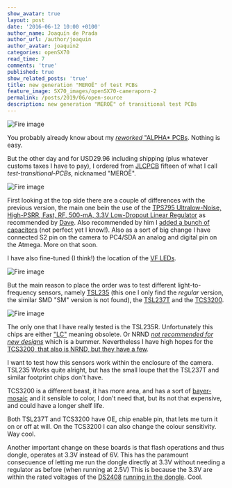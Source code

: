 ```yaml
---
show_avatar: true
layout: post
date: '2016-06-12 10:00 +0100'
author_name: Joaquín de Prada
author_url: /author/joaquin
author_avatar: joaquin2
categories: openSX70
read_time: 7
comments: 'true'
published: true
show_related_posts: 'true'
title: new generation "MEROË" of test PCBs
feature_image: SX70_images/openSX70-cameraporn-2
permalink: /posts/2019/06/open-source
description: new generation "MEROË" of transitional test PCBs
---
```

![Fire image]({{site.url}}/{{site.baseurl}}img/2019/06/2019-06-12-meroe-3.jpg)

You probably already know about my [*reworked* "ALPHA* PCBs](https://opensx70.com/posts/2019/04/sensor-follow-up). Nothing is easy.

But the other day and for USD29.96 including shipping (plus whatever customs taxes I have to pay), I ordered from [JLCPCB](https://jlcpcb.com/) fifteen of what I call *test-transitional-PCBs*, nicknamed "MEROË".

![Fire image]({{site.url}}/{{site.baseurl}}img/2019/06/2019-06-12-meroe-1.jpg)

First looking at the top side there are a couple of differences with the previous version, the main one bein the use of the [TPS795 Ultralow-Noise, High-PSRR, Fast, RF, 500-mA, 3.3V Low-Dropout Linear Regulator](http://www.ti.com/lit/ds/symlink/tps795.pdf)
as recommended by [Dave](https://www.instagram.com/davethewalker80/). Also recommended by him I [added a bunch of capacitors](https://www.avrfreaks.net/forum/decoupling-capacitor-vcc-pin) (not perfect yet I know!). 
Also as a sort of big change I have connected S2 pin on the camera to PC4/SDA an analog and digital pin on the Atmega. More on that soon.

I have also fine-tuned (I think!) the location of the [VF LEDs](https://opensx70.com/posts/2018/11/led-story).

![Fire image]({{site.url}}/{{site.baseurl}}img/2019/06/2019-06-12-meroe-4.jpg)

But the main reason to place the order was to test different light-to-frequency sensors, namely [TSL235](https://www.mouser.com/ds/2/588/TSL235R_DS000120_2-00-774002.pdf) (this one I only find the *regular* version, the similar SMD "SM" version is not found), 
the [TSL237T](https://datasheet.octopart.com/TSL237-T-Austriamicrosystems-datasheet-26368774.pdf) and the [TCS3200](https://ams.com/documents/20143/36005/TCS3200_DS000107_3-00.pdf/c53d702f-63aa-eda1-745f-d513aa4f535f).

![Fire image]({{site.url}}/{{site.baseurl}}img/2019/06/2019-06-12-meroe-2.jpg)

The only one that I have really tested is the TSL235R. Unfortunately this chips are either ["LC"](https://www.mouser.es/ProductDetail/Texas-Instruments/TSL235?qs=BBezV1N05%2FsiFlgdcW5TbQ==) meaning obsolete. Or NRND [*not recommended for new designs*](https://www.mouser.es/ProductDetail/ams/TSL237T?qs=%2Fha2pyFaduioIkUC0MNNIs%252B%2F3ctQ2hgWcmKZ%2FBkgLag%3D) which is a bummer.
Nevertheless I have high hopes for the [TCS3200, that also is NRND, but they have a few](https://www.mouser.es/ProductDetail/ams/TCS3200D-TR?qs=sGAEpiMZZMvaelWNQAznkVDXmuGu5Gi9).

I want to test how this sensors work within the enclosure of the camera. TSL235 Works quite alright, but has the small loupe that the TSL237T and similar footprint chips don't have.

TCS3200 is a different beast, it has more area, and has a sort of [bayer-mosaic](https://en.wikipedia.org/wiki/Bayer_filter) and it sensible to color, I don't need that, but its not that expensive, and could have a longer shelf life.

Both TSL237T and TCS3200 have OE, chip enable pin, that lets me turn it on or off at will. On the TCS3200 I can also change the colour sensitivity. Way cool.

Another important change on these boards is that flash operations and thus dongle, operates at 3.3V instead of 6V. This has the paramount consecuence of letting me run the dongle directly at 3.3V without needing a regulator as before (when running at 2.5V) 
This is because the 3.3V are within the rated voltages of the [DS2408](https://datasheets.maximintegrated.com/en/ds/DS2408.pdf) [running in the dongle](https://opensx70.com/posts/2018/01/keep-out). Cool.



